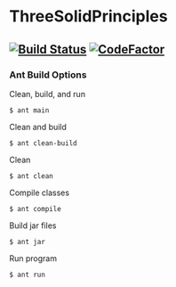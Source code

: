 # ThreeSolidPrinciples
[![Build Status](https://travis-ci.com/CS3398-Ganymede-Giants/ThreeSolidPrinciples.svg?branch=master)](https://travis-ci.com/CS3398-Ganymede-Giants/ThreeSolidPrinciples)
[![CodeFactor](https://www.codefactor.io/repository/github/cs3398-ganymede-giants/threesolidprinciples/badge)](https://www.codefactor.io/repository/github/cs3398-ganymede-giants/threesolidprinciples)
----

### Ant Build Options
Clean, build, and run
```shell
$ ant main
```
Clean and build
```shell
$ ant clean-build
```
Clean
```shell
$ ant clean
```
Compile classes
```shell
$ ant compile
```
Build jar files
```shell
$ ant jar
```
Run program
```shell
$ ant run
```
